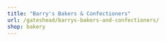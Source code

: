 ```yaml
---
title: "Barry's Bakers & Confectioners"
url: /gateshead/barrys-bakers-and-confectioners/
shop: bakery
---
```

